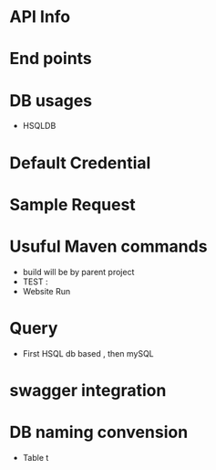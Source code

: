 # API Info 

# End points

# DB usages 
- HSQLDB

# Default Credential 

# Sample Request

# Usuful Maven commands 
- build will be by parent project
- TEST : 
- Website Run
# Query 
- First HSQL db based , then mySQL

# swagger integration 


# DB naming convension 
- Table t<EntityName>